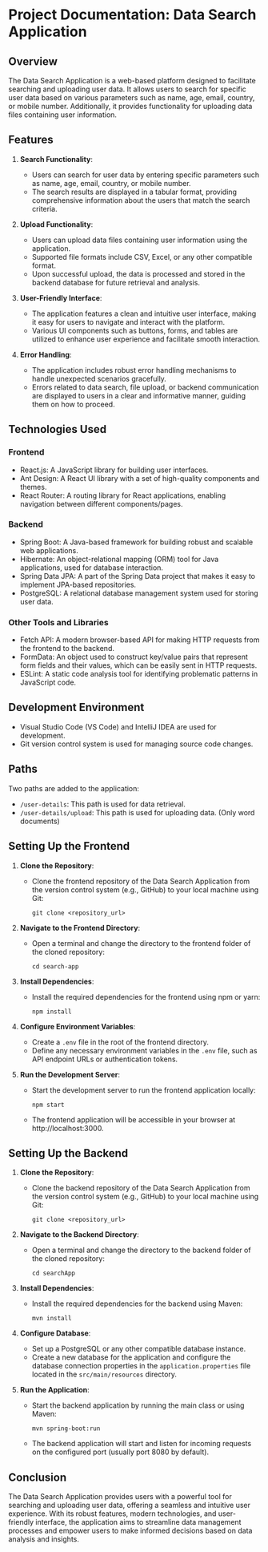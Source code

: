 # Project Documentation: Data Search Application

## Overview
The Data Search Application is a web-based platform designed to facilitate searching and uploading user data. It allows users to search for specific user data based on various parameters such as name, age, email, country, or mobile number. Additionally, it provides functionality for uploading data files containing user information.

## Features
1. **Search Functionality**:
   - Users can search for user data by entering specific parameters such as name, age, email, country, or mobile number.
   - The search results are displayed in a tabular format, providing comprehensive information about the users that match the search criteria.

2. **Upload Functionality**:
   - Users can upload data files containing user information using the application.
   - Supported file formats include CSV, Excel, or any other compatible format.
   - Upon successful upload, the data is processed and stored in the backend database for future retrieval and analysis.

3. **User-Friendly Interface**:
   - The application features a clean and intuitive user interface, making it easy for users to navigate and interact with the platform.
   - Various UI components such as buttons, forms, and tables are utilized to enhance user experience and facilitate smooth interaction.

4. **Error Handling**:
   - The application includes robust error handling mechanisms to handle unexpected scenarios gracefully.
   - Errors related to data search, file upload, or backend communication are displayed to users in a clear and informative manner, guiding them on how to proceed.

## Technologies Used
### Frontend
- React.js: A JavaScript library for building user interfaces.
- Ant Design: A React UI library with a set of high-quality components and themes.
- React Router: A routing library for React applications, enabling navigation between different components/pages.

### Backend
- Spring Boot: A Java-based framework for building robust and scalable web applications.
- Hibernate: An object-relational mapping (ORM) tool for Java applications, used for database interaction.
- Spring Data JPA: A part of the Spring Data project that makes it easy to implement JPA-based repositories.
- PostgreSQL: A relational database management system used for storing user data.

### Other Tools and Libraries
- Fetch API: A modern browser-based API for making HTTP requests from the frontend to the backend.
- FormData: An object used to construct key/value pairs that represent form fields and their values, which can be easily sent in HTTP requests.
- ESLint: A static code analysis tool for identifying problematic patterns in JavaScript code.

## Development Environment
- Visual Studio Code (VS Code) and IntelliJ IDEA are used for development.
- Git version control system is used for managing source code changes.

## Paths
Two paths are added to the application:
- `/user-details`: This path is used for data retrieval.
- `/user-details/upload`: This path is used for uploading data. (Only word documents)

## Setting Up the Frontend
1. **Clone the Repository**:
   - Clone the frontend repository of the Data Search Application from the version control system (e.g., GitHub) to your local machine using Git:
     ```
     git clone <repository_url>
     ```

2. **Navigate to the Frontend Directory**:
   - Open a terminal and change the directory to the frontend folder of the cloned repository:
     ```
     cd search-app
     ```

3. **Install Dependencies**:
   - Install the required dependencies for the frontend using npm or yarn:
     ```
     npm install
     ```

4. **Configure Environment Variables**:
   - Create a `.env` file in the root of the frontend directory.
   - Define any necessary environment variables in the `.env` file, such as API endpoint URLs or authentication tokens.

5. **Run the Development Server**:
   - Start the development server to run the frontend application locally:
     ```
     npm start
     ```
   - The frontend application will be accessible in your browser at http://localhost:3000.

## Setting Up the Backend
1. **Clone the Repository**:
   - Clone the backend repository of the Data Search Application from the version control system (e.g., GitHub) to your local machine using Git:
     ```
     git clone <repository_url>
     ```

2. **Navigate to the Backend Directory**:
   - Open a terminal and change the directory to the backend folder of the cloned repository:
     ```
     cd searchApp
     ```

3. **Install Dependencies**:
   - Install the required dependencies for the backend using Maven:
     ```
     mvn install
     ```

4. **Configure Database**:
   - Set up a PostgreSQL or any other compatible database instance.
   - Create a new database for the application and configure the database connection properties in the `application.properties` file located in the `src/main/resources` directory.

5. **Run the Application**:
   - Start the backend application by running the main class or using Maven:
     ```
     mvn spring-boot:run
     ```
   - The backend application will start and listen for incoming requests on the configured port (usually port 8080 by default).

## Conclusion
The Data Search Application provides users with a powerful tool for searching and uploading user data, offering a seamless and intuitive user experience. With its robust features, modern technologies, and user-friendly interface, the application aims to streamline data management processes and empower users to make informed decisions based on data analysis and insights.